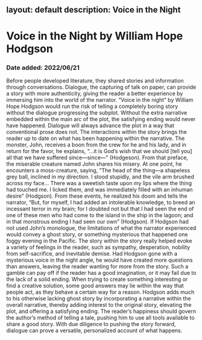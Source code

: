 layout: default
description: Voice in the Night
---
# Voice in the Night by William Hope Hodgson
### Date added: 2022/06/21
Before people developed literature, they shared stories and information through conversations. Dialogue, the capturing of talk on paper, can provide a story with more authenticity, giving the reader a better experience by immersing him into the world of the narrator. “Voice in the night” by William Hope Hodgson would run the risk of telling a completely boring story without the dialogue progressing the subplot. Without the extra narrative embedded within the main arc of the plot, the satisfying ending would never have happened. 
	Dialogue will always advance the plot in a way that conventional prose does not. The interactions within the story brings the reader up to date on what has been happening within the narrative. The monster, John, receives a boon from the crew for he and his lady, and in return for the favor, he explains, “...it is God’s wish that we should [tell you] all that we have suffered since—since—” (Hodgeson). From that preface, the miserable creature named John shares his misery. At one point, he encounters a moss-creature, saying, “The head of the thing—a shapeless grey ball, inclined in my direction. I stood stupidly, and the vile arm brushed across my face… There was a sweetish taste upon my lips where the thing had touched me. I licked them, and was immediately filled with an inhuman desire” (Hodgson). From these events, he realized his doom and tells the narrator, “But, for myself, I had added an intolerable knowledge, to breed an incessant terror in my brain; for I doubted not but that I had seen the end of one of these men who had come to the island in the ship in the lagoon; and in that monstrous ending I had seen our own”  (Hodgson). If Hodgson had not used John’s monologue, the limitations of what the narrator experienced would convey a ghost story, or something mysterious that happened one foggy evening in the Pacific. The story within the story really helped evoke a variety of feelings in the reader, such as sympathy, desperation, nobility from self-sacrifice, and inevitable demise. Had Hodgson gone with a mysterious voice in the night angle, he would have created more questions than answers, leaving the reader wanting for more from the story. Such a gamble can pay off if the reader has a good imagination, or it may fail due to the lack of a solid ending. 
	When trying to create something interesting or find a creative solution, some good answers may lie within the way that people act, as they behave a certain way for a reason. Hodgson adds much to his otherwise lacking ghost story by incorporating a narrative within the overall narrative, thereby adding interest to the original story, elevating the plot, and offering a satisfying ending. The reader’s happiness should govern the author’s method of telling a tale, pushing him to use all tools available to share a good story. With due diligence to pushing the story forward, dialogue can prove a versatile, personalized account of what happens. 
